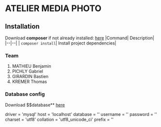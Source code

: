# ATELIER MEDIA PHOTO

## Installation

Download **composer** if not already installed: [here](https://getcomposer.org/download/)
|Command| Description|
|--|--|
| `composer install`| Install project dependencies|

### Team
1. MATHIEU Benjamin
2. PICHLY Gabriel
3. GIRARDIN Bastien
4. KREMER Thomas

### Database config

Download $$database** [here](https://test)

driver = 'mysql'
host = 'localhost'
database = ''
username = ''
password = ''
charset = 'utf8'
collation = 'utf8_unicode_ci'
prefix = ''